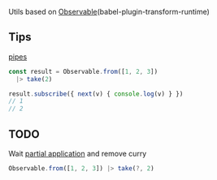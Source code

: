 Utils based on [Observable](https://github.com/tc39/proposal-observable)(babel-plugin-transform-runtime)


## Tips
[pipes](https://github.com/tc39/proposal-pipeline-operator)

```js
const result = Observable.from([1, 2, 3])
  |> take(2)

result.subscribe({ next(v) { console.log(v) } })
// 1
// 2
```

## TODO
Wait [partial application](https://github.com/tc39/proposal-partial-application)
and remove curry
```js
Observable.from([1, 2, 3]) |> take(?, 2)
```
